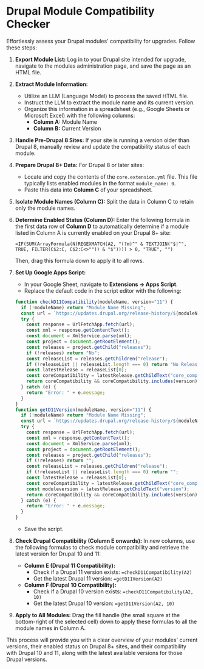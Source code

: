 # Drupal Module Compatibility Checker

Effortlessly assess your Drupal modules' compatibility for upgrades. Follow these steps:

1.  **Export Module List:** Log in to your Drupal site intended for upgrade, navigate to the modules administration page, and save the page as an HTML file.

2.  **Extract Module Information:**
    * Utilize an LLM (Language Model) to process the saved HTML file.
    * Instruct the LLM to extract the module name and its current version.
    * Organize this information in a spreadsheet (e.g., Google Sheets or Microsoft Excel) with the following columns:
        * **Column A:** Module Name
        * **Column B:** Current Version

3.  **Handle Pre-Drupal 8 Sites:** If your site is running a version older than Drupal 8, manually review and update the compatibility status of each module.

4.  **Prepare Drupal 8+ Data:** For Drupal 8 or later sites:
    * Locate and copy the contents of the `core.extension.yml` file. This file typically lists enabled modules in the format `module_name: 0`.
    * Paste this data into **Column C** of your spreadsheet.

5.  **Isolate Module Names (Column C):** Split the data in Column C to retain only the module names.

6.  **Determine Enabled Status (Column D):** Enter the following formula in the first data row of **Column D** to automatically determine if a module listed in Column A is currently enabled on your Drupal 8+ site:
    ```excel
    =IF(SUM(ArrayFormula(N(REGEXMATCH(A2, "(?m)^" & TEXTJOIN("$|^", TRUE, FILTER(C$2:C, C$2:C<>"")) & "$")))) > 0, "TRUE", "")
    ```
    Then, drag this formula down to apply it to all rows.

7.  **Set Up Google Apps Script:**
    * In your Google Sheet, navigate to **Extensions → Apps Script**.
    * Replace the default code in the script editor with the following:
    ```javascript
    function checkD11Compatibility(moduleName, version="11") {
      if (!moduleName) return "Module Name Missing";
      const url = `https://updates.drupal.org/release-history/${moduleName}/current`;
      try {
        const response = UrlFetchApp.fetch(url);
        const xml = response.getContentText();
        const document = XmlService.parse(xml);
        const project = document.getRootElement();
        const releases = project.getChild("releases");
        if (!releases) return "No";
        const releaseList = releases.getChildren("release");
        if (!releaseList || releaseList.length === 0) return "No Releases Available";
        const latestRelease = releaseList[0];
        const coreCompatibility = latestRelease.getChildText("core_compatibility");
        return coreCompatibility && coreCompatibility.includes(version) ? "Yes" : "No";
      } catch (e) {
        return "Error: " + e.message;
      }
    }
    function getD11Version(moduleName, version="11") {
      if (!moduleName) return "Module Name Missing";
      const url = `https://updates.drupal.org/release-history/${moduleName}/current`;
      try {
        const response = UrlFetchApp.fetch(url);
        const xml = response.getContentText();
        const document = XmlService.parse(xml);
        const project = document.getRootElement();
        const releases = project.getChild("releases");
        if (!releases) return "";
        const releaseList = releases.getChildren("release");
        if (!releaseList || releaseList.length === 0) return "";
        const latestRelease = releaseList[0];
        const coreCompatibility = latestRelease.getChildText("core_compatibility");
        const moduleversion = latestRelease.getChildText("version");
        return coreCompatibility && coreCompatibility.includes(version) ? moduleversion : "";
      } catch (e) {
        return "Error: " + e.message;
      }
    }
    ```
    * Save the script.

8.  **Check Drupal Compatibility (Column E onwards):** In new columns, use the following formulas to check module compatibility and retrieve the latest version for Drupal 10 and 11:
    * **Column E (Drupal 11 Compatibility):**
        * Check if a Drupal 11 version exists: `=checkD11Compatibility(A2)`
        * Get the latest Drupal 11 version: `=getD11Version(A2)`
    * **Column F (Drupal 10 Compatibility):**
        * Check if a Drupal 10 version exists: `=checkD11Compatibility(A2, 10)`
        * Get the latest Drupal 10 version: `=getD11Version(A2, 10)`

9.  **Apply to All Modules:** Drag the fill handle (the small square at the bottom-right of the selected cell) down to apply these formulas to all the module names in Column A.

This process will provide you with a clear overview of your modules' current versions, their enabled status on Drupal 8+ sites, and their compatibility with Drupal 10 and 11, along with the latest available versions for those Drupal versions.
